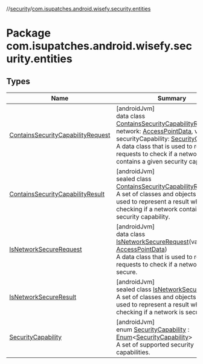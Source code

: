 //[security](../../index.md)/[com.isupatches.android.wisefy.security.entities](index.md)

# Package com.isupatches.android.wisefy.security.entities

## Types

| Name | Summary |
|---|---|
| [ContainsSecurityCapabilityRequest](-contains-security-capability-request/index.md) | [androidJvm]<br>data class [ContainsSecurityCapabilityRequest](-contains-security-capability-request/index.md)(val network: [AccessPointData](../../../accesspoints/accesspoints/com.isupatches.android.wisefy.accesspoints.entities/-access-point-data/index.md), val securityCapability: [SecurityCapability](-security-capability/index.md))<br>A data class that is used to represent requests to check if a network contains a given security capability. |
| [ContainsSecurityCapabilityResult](-contains-security-capability-result/index.md) | [androidJvm]<br>sealed class [ContainsSecurityCapabilityResult](-contains-security-capability-result/index.md)<br>A set of classes and objects that are used to represent a result while checking if a network contains a given security capability. |
| [IsNetworkSecureRequest](-is-network-secure-request/index.md) | [androidJvm]<br>data class [IsNetworkSecureRequest](-is-network-secure-request/index.md)(val network: [AccessPointData](../../../accesspoints/accesspoints/com.isupatches.android.wisefy.accesspoints.entities/-access-point-data/index.md))<br>A data class that is used to represent requests to check if a network is secure. |
| [IsNetworkSecureResult](-is-network-secure-result/index.md) | [androidJvm]<br>sealed class [IsNetworkSecureResult](-is-network-secure-result/index.md)<br>A set of classes and objects that are used to represent a result while checking if a network is secure. |
| [SecurityCapability](-security-capability/index.md) | [androidJvm]<br>enum [SecurityCapability](-security-capability/index.md) : [Enum](https://kotlinlang.org/api/latest/jvm/stdlib/kotlin/-enum/index.html)&lt;[SecurityCapability](-security-capability/index.md)&gt; <br>A set of supported security capabilities. |
